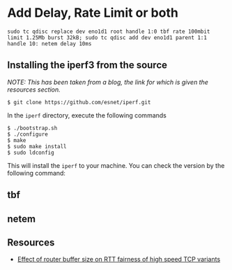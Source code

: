 # Add Delay, Rate Limit or both

```
sudo tc qdisc replace dev eno1d1 root handle 1:0 tbf rate 100mbit limit 1.25Mb burst 32kB; sudo tc qdisc add dev eno1d1 parent 1:1 handle 10: netem delay 10ms
```

## Installing the iperf3 from the source
*NOTE: This has been taken from a blog, the link for which is given the
resources section.*

```
$ git clone https://github.com/esnet/iperf.git
```

In the `iperf` directory, execute the following commands

```
$ ./bootstrap.sh
$ ./configure
$ make
$ sudo make install
$ sudo ldconfig
```
This will install the `iperf` to your machine. You can check the version
by the following command:


## tbf

## netem

## Resources

* [Effect of router buffer size on RTT fairness of high speed TCP
		variants](https://witestlab.poly.edu/blog/effect-of-buffer-size-on-rtt-fairness/)

